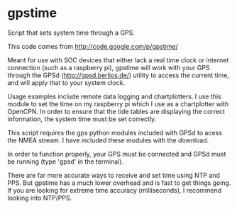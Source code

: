gpstime
=======

Script that sets system time through a GPS.

This code comes from http://code.google.com/p/gpstime/


Meant for use with SOC devices that either lack a real time clock or internet connection (such as a raspberry pi), gpstime will work with your GPS through the GPSd (http://gpsd.berlios.de/) utility to access the current time, and will apply that to your system clock.

Usage examples include remote data logging and chartplotters. I use this module to set the time on my raspberry pi which I use as a chartplotter with OpenCPN. In order to ensure that the tide tables are displaying the correct information, the system time must be set correctly.

This script requires the gps python modules included with GPSd to acess the NMEA stream. I have included these modules with the download.

In order to function properly, your GPS must be connected and GPSd must be running (type 'gpsd' in the terminal).

There are far more accurate ways to receive and set time using NTP and PPS. But gpstime has a much lower overhead and is fast to get things going. If you are looking for extreme time accuracy (milliseconds), I recommend looking into NTP/PPS. 

